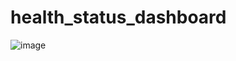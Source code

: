 # health_status_dashboard

![image](https://user-images.githubusercontent.com/104646372/212351393-690ed3d7-d556-4dc3-8b8d-08e448c41418.png)
